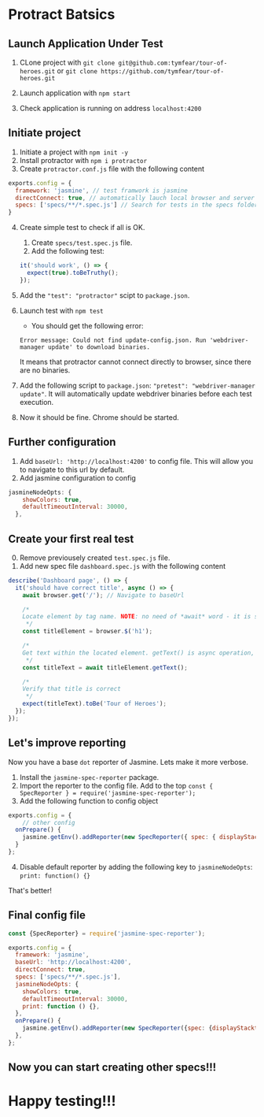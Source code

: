 # Protract Batsics

## Launch Application Under Test

1. CLone project with
`git clone git@github.com:tymfear/tour-of-heroes.git`
or
`git clone https://github.com/tymfear/tour-of-heroes.git`

2. Launch application with `npm start`
3. Check application is running on address `localhost:4200`

## Initiate project
1. Initiate a project with `npm init -y`
2. Install protractor with `npm i protractor`
3. Create `protractor.conf.js` file with the following content
```javascript
exports.config = {
  framework: 'jasmine', // test framwork is jasmine
  directConnect: true, // automatically lauch local browser and server
  specs: ['specs/**/*.spec.js'] // Search for tests in the specs folder
}
```
4. Create simple test to check if all is OK.
    1. Create `specs/test.spec.js` file.
    2. Add the following test:
    ```javascript
    it('should work', () => {
      expect(true).toBeTruthy();
    });
    ```
5. Add the `"test": "protractor"` scipt to `package.json`.
6. Launch test with `npm test`
    + You should get the following error:

    ```text
    Error message: Could not find update-config.json. Run 'webdriver-manager update' to download binaries.
    ````
    It means that protractor cannot connect directly to browser, since there are no binaries.
7. Add the following script to `package.json`: `"pretest": "webdriver-manager update"`. It will automatically update webdriver binaries before each test execution.
8. Now it should be fine. Chrome should be started.

## Further configuration

1. Add `baseUrl: 'http://localhost:4200'` to config file. This will allow you to navigate to this url by default.
2. Add jasmine configuration to config
```js
jasmineNodeOpts: {
    showColors: true,
    defaultTimeoutInterval: 30000,
  },
```

## Create your first real test

0. Remove previousely created `test.spec.js` file.
1. Add new spec file `dashboard.spec.js` with the following content
```js
describe('Dashboard page', () => {
  it('should have correct title', async () => {
    await browser.get('/'); // Navigate to baseUrl

    /*
    Locate element by tag name. NOTE: no need of *await* word - it is synchronous operation.
     */
    const titleElement = browser.$('h1');

    /*
    Get text within the located element. getText() is async operation, so you need the *async* operator here.
     */
    const titleText = await titleElement.getText();

    /*
    Verify that title is correct
     */
    expect(titleText).toBe('Tour of Heroes');
  });
});
```

## Let's improve reporting

Now you have a base `dot` reporter of Jasmine. Lets make it more verbose.

1. Install the `jasmine-spec-reporter` package.
2. Import the reporter to the config file. Add to the top `const { SpecReporter } = require('jasmine-spec-reporter');`
3. Add the following function to config object
```js
exports.config = {
    // other config
  onPrepare() {
    jasmine.getEnv().addReporter(new SpecReporter({ spec: { displayStacktrace: true } }));
  }
};
```
4. Disable default reporter by adding the following key to `jasmineNodeOpts`: `print: function() {}`

That's better!

## Final config file
```js
const {SpecReporter} = require('jasmine-spec-reporter');

exports.config = {
  framework: 'jasmine',
  baseUrl: 'http://localhost:4200',
  directConnect: true,
  specs: ['specs/**/*.spec.js'],
  jasmineNodeOpts: {
    showColors: true,
    defaultTimeoutInterval: 30000,
    print: function () {},
  },
  onPrepare() {
    jasmine.getEnv().addReporter(new SpecReporter({spec: {displayStacktrace: true}}));
  },
};
```

## Now you can start creating other specs!!!

# Happy testing!!!

